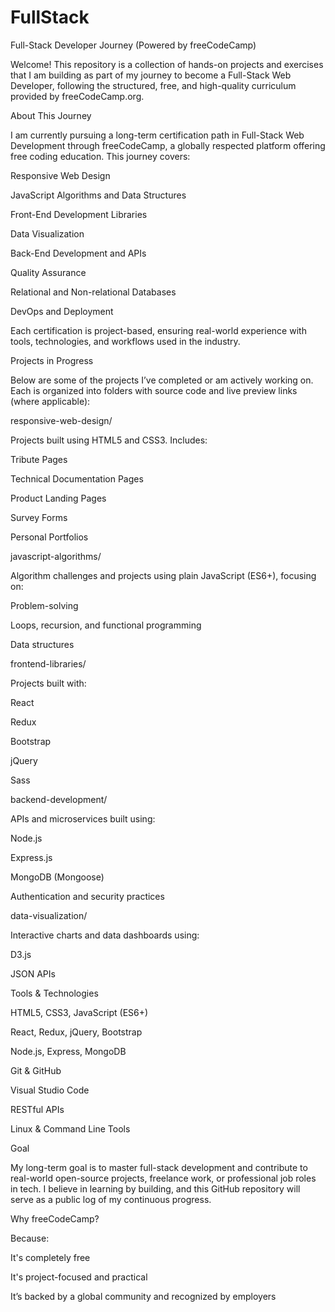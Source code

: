 # FullStack
Full-Stack Developer Journey (Powered by freeCodeCamp)

Welcome! This repository is a collection of hands-on projects and exercises that I am building as part of my journey to become a Full-Stack Web Developer, following the structured, free, and high-quality curriculum provided by freeCodeCamp.org.

About This Journey

I am currently pursuing a long-term certification path in Full-Stack Web Development through freeCodeCamp, a globally respected platform offering free coding education. This journey covers:

Responsive Web Design

JavaScript Algorithms and Data Structures

Front-End Development Libraries

Data Visualization

Back-End Development and APIs

Quality Assurance

Relational and Non-relational Databases

DevOps and Deployment

Each certification is project-based, ensuring real-world experience with tools, technologies, and workflows used in the industry.

Projects in Progress

Below are some of the projects I’ve completed or am actively working on. Each is organized into folders with source code and live preview links (where applicable):

responsive-web-design/

Projects built using HTML5 and CSS3. Includes:

Tribute Pages

Technical Documentation Pages

Product Landing Pages

Survey Forms

Personal Portfolios

javascript-algorithms/

Algorithm challenges and projects using plain JavaScript (ES6+), focusing on:

Problem-solving

Loops, recursion, and functional programming

Data structures

frontend-libraries/

Projects built with:

React

Redux

Bootstrap

jQuery

Sass

backend-development/

APIs and microservices built using:

Node.js

Express.js

MongoDB (Mongoose)

Authentication and security practices

data-visualization/

Interactive charts and data dashboards using:

D3.js

JSON APIs

Tools & Technologies

HTML5, CSS3, JavaScript (ES6+)

React, Redux, jQuery, Bootstrap

Node.js, Express, MongoDB

Git & GitHub

Visual Studio Code

RESTful APIs

Linux & Command Line Tools

Goal

My long-term goal is to master full-stack development and contribute to real-world open-source projects, freelance work, or professional job roles in tech. I believe in learning by building, and this GitHub repository will serve as a public log of my continuous progress.

Why freeCodeCamp?

Because:

It's completely free

It's project-focused and practical

It’s backed by a global community and recognized by employers
